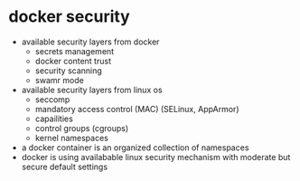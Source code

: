 # docker security

* available security layers from docker
    * secrets management
    * docker content trust
    * security scanning
    * swamr mode
* available security layers from linux os
    * seccomp
    * mandatory access control (MAC) (SELinux, AppArmor)
    * capailities
    * control groups (cgroups)
    * kernel namespaces
* a docker container is an organized collection of namespaces
* docker is using availabable linux security mechanism with moderate but secure default settings
